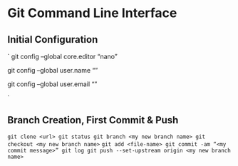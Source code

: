 # Git Command Line Interface

## Initial Configuration
`
git config –global core.editor “nano”

git config –global user.name “<my full name>”

git config –global user.email “<my email address>”

`

## Branch Creation, First Commit & Push
`
git clone <url>
git status
git branch <my new branch name>
git checkout <my new branch name>
`
`
git add <file-name>
git commit -am “<my commit message>”
git log
git push --set-upstream origin <my new branch name>
`
